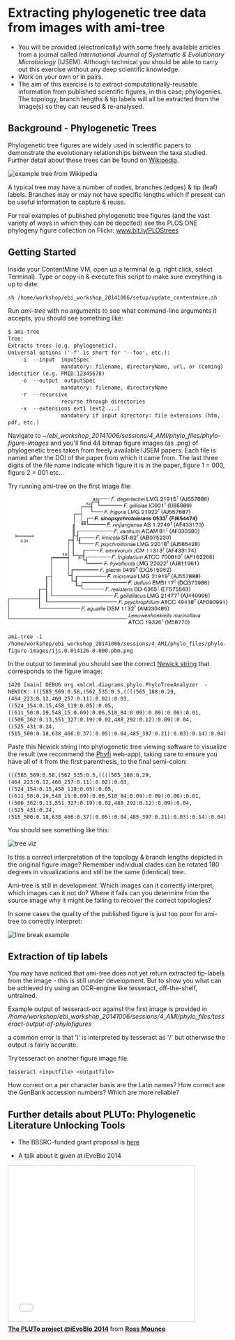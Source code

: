 Extracting phylogenetic tree data from images with ami-tree
============================

 * You will be provided (electronically) with some freely available articles from a journal called *International Journal of Systematic & Evolutionary Microbiology* (IJSEM). Although technical you should be able to carry out this exercise without any deep scientific knowledge.
 * Work on your own or in pairs.
 * The aim of this exercise is to extract computationally-reusable information from published scientific figures, in this case; phylogenies. The topology, branch lengths & tip labels will all be extracted from the image(s) so they can reused & re-analysed. 

 Background - Phylogenetic Trees
 --------

Phylogenetic tree figures are widely used in scientific papers to demonstrate the evolutionary relationships between the taxa studied. Further detail about these trees can be found on [Wikipedia](http://en.wikipedia.org/wiki/Phylogenetic_tree). 

![example tree from Wikipedia](http://upload.wikimedia.org/wikipedia/commons/thumb/3/3f/NewickExample.svg/500px-NewickExample.svg.png)

A typical tree may have a number of nodes, branches (edges) & tip (leaf) labels. Branches may or may not have specific lengths which if present can be useful information to capture & reuse.

For real examples of published phylogenetic tree figures (and the vast variety of ways in which they can be depcited) see the PLOS ONE phylogeny figure collection on Flickr: www.bit.ly/PLOStrees


## Getting Started

 
 Inside your ContentMine VM, open up a terminal (e.g. right click, select Terminal).
 Type or copy-in & execute this script to make sure everything is up to date:
 ```
 sh /home/workshop/ebi_workshop_20141006/setup/update_contentmine.sh
 ```
 
 Run *ami-tree* with no arguments to see what command-line arguments it accepts, you should see something like:
 
```
$ ami-tree
Tree: 
Extracts trees (e.g. phylogenetic).
Universal options ('-f' is short for '--foo', etc.):
    -i  --input  inputSpec
                 mandatory: filename, directoryName, url, or (coming) identifier (e.g. PMID:12345678)
    -o  --output  outputSpec
                 mandatory: filename, directoryName
    -r  --recursive
                 recurse through directories
    -x  --extensions ext1 [ext2 ...]
                 mandatory if input directory: file extensions (htm, pdf, etc.)

```

Navigate to *~/ebi_workshop_20141006/sessions/4_AMI/phylo_files/phylo-figure-images* and you'll find 44 bitmap figure images (as .png) of phylogenetic trees taken from freely available IJSEM papers. Each file is named after the DOI of the paper from which it came from. The last three digits of the file name indicate which figure it is in the paper, figure 1 = 000, figure 2 = 001 etc...

Try running ami-tree on the first image file:

![image of first tree](https://raw.githubusercontent.com/ContentMine/ebi_workshop_20141006/master/sessions/4_AMI/phylo_files/phylo-figure-images/ijs.0.014126-0-000.pbm.png)

```
ami-tree -i /home/workshop/ebi_workshop_20141006/sessions/4_AMI/phylo_files/phylo-figure-images/ijs.0.014126-0-000.pbm.png
```

In the output to terminal you should see the correct [Newick string](http://en.wikipedia.org/wiki/Newick_format) that corresponds to the figure image:

```
1420 [main] DEBUG org.xmlcml.diagrams.phylo.PhyloTreeAnalyzer  - NEWICK: (((585_569:0.58,(562_535:0.5,((((565_188:0.29,(464_223:0.12,460_257:0.11):0.02):0.03,((524_154:0.15,458_119:0.05):0.05,((611_50:0.19,548_15:0.09):0.06,510_84:0.09):0.09):0.06):0.01,((506_362:0.13,551_327:0.19):0.02,488_292:0.12):0.09):0.04,((525_431:0.24,(515_500:0.18,638_466:0.37):0.05):0.04,485_397:0.21):0.03):0.14):0.04):0.06,386_605:0.33):0.25,639_659:0.97):0.03;
```

Paste this Newick string into phylogenetic tree viewing software to visualize the result (we recommend the [Phyfi](http://cgi-www.daimi.au.dk/cgi-chili/phyfi/go) web-app), taking care to ensure you have all of it from the first parenthesis, to the final semi-colon:

```
(((585_569:0.58,(562_535:0.5,((((565_188:0.29,(464_223:0.12,460_257:0.11):0.02):0.03,((524_154:0.15,458_119:0.05):0.05,((611_50:0.19,548_15:0.09):0.06,510_84:0.09):0.09):0.06):0.01,((506_362:0.13,551_327:0.19):0.02,488_292:0.12):0.09):0.04,((525_431:0.24,(515_500:0.18,638_466:0.37):0.05):0.04,485_397:0.21):0.03):0.14):0.04):0.06,386_605:0.33):0.25,639_659:0.97):0.03;
```

You should see something like this:

![tree viz](https://dl.dropboxusercontent.com/u/757135/ami-tree-viz.png)

Is this a correct interpretation of the topology & branch lengths depicted in the original figure image? Remember individual clades can be rotated 180 degrees in visualizations and still be the same (identical) tree.

Ami-tree is still in development. Which images can it correctly interpret, which images can it not do? Where it fails can you determine from the source image why it might be failing to recover the correct topologies?

In some cases the quality of the published figure is just too poor for ami-tree to correctly interpret:

![line break example](https://dl.dropboxusercontent.com/u/757135/linebreak1.png)

## Extraction of tip labels

You may have noticed that ami-tree does not yet return extracted tip-labels from the image - this is still under development. But to show you what can be achieved try using an OCR-engine like tesseract, off-the-shelf, untrained.

Example output of tesseract-ocr against the first image is provided in */home/workshop/ebi_workshop_20141006/sessions/4_AMI/phylo_files/tesseract-output-of-phylofigures*

a common error is that 'l' is interpreted by tesseract as '/' but otherwise the output is fairly accurate.

Try tesseract on another figure image file.

```
tesseract <inputfile> <outputfile>
```

How correct on a per character basis are the Latin names? How correct are the GenBank accession numbers? Which are more reliable?


## Further details about PLUTo: Phylogenetic Literature Unlocking Tools

* The BBSRC-funded grant proposal is [here](http://www.bbsrc.ac.uk/pa/grants/AwardDetails.aspx?FundingReference=BB/K015702/1)

* A talk about it given at iEvoBio 2014 
<iframe src="//www.slideshare.net/slideshow/embed_code/36236562" width="427" height="356" frameborder="0" marginwidth="0" marginheight="0" scrolling="no" style="border:1px solid #CCC; border-width:1px; margin-bottom:5px; max-width: 100%;" allowfullscreen> </iframe> <div style="margin-bottom:5px"> <strong> <a href="https://www.slideshare.net/rossmounce/the-pluto-project-ievobio-2014" title="The PLUTo project @iEvoBio 2014" target="_blank">The PLUTo project @iEvoBio 2014</a> </strong> from <strong><a href="http://www.slideshare.net/rossmounce" target="_blank">Ross Mounce</a></strong> </div>
